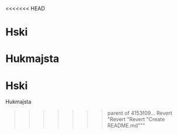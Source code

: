 <<<<<<< HEAD
# Hski
Hukmajsta
=======
# Hski
Hukmajsta
>>>>>>> parent of 4153f09... Revert "Revert "Revert "Create README.md"""
